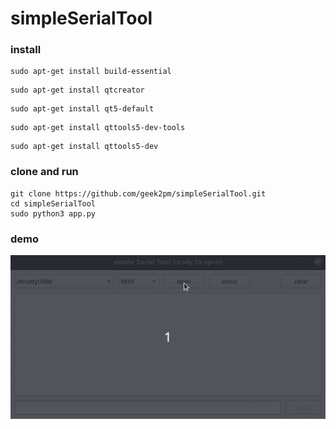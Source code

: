 # simpleSerialTool

### install

```
sudo apt-get install build-essential
```

```
sudo apt-get install qtcreator
```

```
sudo apt-get install qt5-default
```

```
sudo apt-get install qttools5-dev-tools
```

```
sudo apt-get install qttools5-dev
```

### clone and run

```
git clone https://github.com/geek2pm/simpleSerialTool.git
cd simpleSerialTool
sudo python3 app.py
```

### demo
![](demo.gif)